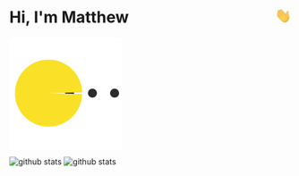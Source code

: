 
<!--
**Matthww/Matthww** is a ✨ _special_ ✨ repository because its `README.md` (this file) appears on your GitHub profile.

Here are some ideas to get you started:

- 🔭 I’m currently working on ...
- 🌱 I’m currently learning ...
- 👯 I’m looking to collaborate on ...
- 🤔 I’m looking for help with ...
- 💬 Ask me about ...
- 📫 How to reach me: ...
- 😄 Pronouns: ...
- ⚡ Fun fact: ...
-->


<h1>Hi<img src="https://github.com/Matthww/Matthww/blob/main/Hi.gif" width="29px" align="right">, I'm Matthew</h1> 

<img align="center" src="https://github.com/Matthww/Matthww/blob/main/pacman.svg?sanitize=true" width="200" height="200">

![github stats](https://github-readme-stats.vercel.app/api/top-langs/?username=Matthww&theme=radical&hide_langs_below=1)
![github stats](https://github-readme-stats.vercel.app/api?username=Matthww&show_icons=true&theme=radical&hide_title=1)

